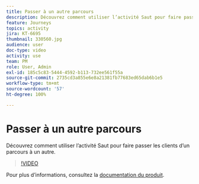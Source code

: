 ```yaml
---
title: Passer à un autre parcours
description: Découvrez comment utiliser l’activité Saut pour faire passer les clients d’un parcours à un autre.
feature: Journeys
topics: activity
jira: KT-6695
thumbnail: 330560.jpg
audience: user
doc-type: video
activity: use
team: PM
role: User, Admin
exl-id: 185c5c83-5444-4592-b113-732ee561f55a
source-git-commit: 2735cd3a855e6e8a21381fb77683ed65dab6b1e5
workflow-type: tm+mt
source-wordcount: '57'
ht-degree: 100%

---
```


# Passer à un autre parcours

Découvrez comment utiliser l’activité Saut pour faire passer les clients d’un parcours à un autre.

>[!VIDEO](https://video.tv.adobe.com/v/330560?quality=12&learn=on)

Pour plus d’informations, consultez la [documentation du produit](https://experienceleague.adobe.com/docs/journeys/using/building-journeys/about-journey-building/action-activities/jump.html?lang=fr#building-journeys).
